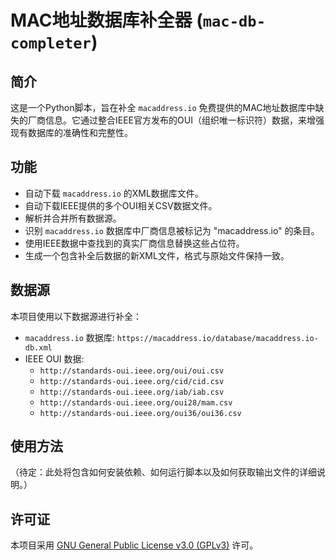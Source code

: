 # MAC地址数据库补全器 (`mac-db-completer`)

## 简介
这是一个Python脚本，旨在补全 `macaddress.io` 免费提供的MAC地址数据库中缺失的厂商信息。它通过整合IEEE官方发布的OUI（组织唯一标识符）数据，来增强现有数据库的准确性和完整性。

## 功能
*   自动下载 `macaddress.io` 的XML数据库文件。
*   自动下载IEEE提供的多个OUI相关CSV数据文件。
*   解析并合并所有数据源。
*   识别 `macaddress.io` 数据库中厂商信息被标记为 "macaddress.io" 的条目。
*   使用IEEE数据中查找到的真实厂商信息替换这些占位符。
*   生成一个包含补全后数据的新XML文件，格式与原始文件保持一致。

## 数据源
本项目使用以下数据源进行补全：
*   `macaddress.io` 数据库: `https://macaddress.io/database/macaddress.io-db.xml`
*   IEEE OUI 数据:
    *   `http://standards-oui.ieee.org/oui/oui.csv`
    *   `http://standards-oui.ieee.org/cid/cid.csv`
    *   `http://standards-oui.ieee.org/iab/iab.csv`
    *   `http://standards-oui.ieee.org/oui28/mam.csv`
    *   `http://standards-oui.ieee.org/oui36/oui36.csv`

## 使用方法
（待定：此处将包含如何安装依赖、如何运行脚本以及如何获取输出文件的详细说明。）

## 许可证
本项目采用 [GNU General Public License v3.0 (GPLv3)](LICENSE) 许可。
